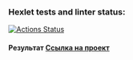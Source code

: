 ### Hexlet tests and linter status:
[![Actions Status](https://github.com/mendax1337/php-project-57/actions/workflows/hexlet-check.yml/badge.svg)](https://github.com/mendax1337/php-project-57/actions)

#### Результат [Ссылка на проект](https://task-manager-kpx5.onrender.com)
